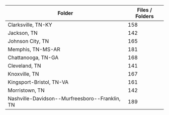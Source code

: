 | Folder                                         |   Files / Folders |
|------------------------------------------------|-------------------|
| Clarksville, TN-KY                             |               158 |
| Jackson, TN                                    |               142 |
| Johnson City, TN                               |               165 |
| Memphis, TN-MS-AR                              |               181 |
| Chattanooga, TN-GA                             |               168 |
| Cleveland, TN                                  |               141 |
| Knoxville, TN                                  |               167 |
| Kingsport-Bristol, TN-VA                       |               161 |
| Morristown, TN                                 |               142 |
| Nashville-Davidson--Murfreesboro--Franklin, TN |               189 |